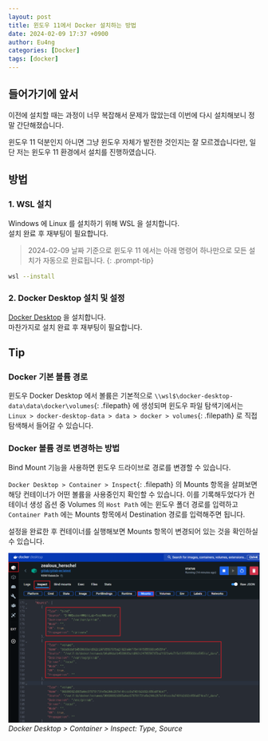 ```yaml
---
layout: post
title: 윈도우 11에서 Docker 설치하는 방법
date: 2024-02-09 17:37 +0900
author: Eu4ng
categories: [Docker]
tags: [docker]
---
```


## 들어가기에 앞서

이전에 설치할 때는 과정이 너무 복잡해서 문제가 많았는데 이번에 다시 설치해보니 정말 간단해졌습니다.

윈도우 11 덕분인지 아니면 그냥 윈도우 자체가 발전한 것인지는 잘 모르겠습니다만, 일단 저는 윈도우 11 환경에서 설치를 진행하였습니다. 

## 방법

### 1. WSL 설치

Windows 에 Linux 를 설치하기 위해 WSL 을 설치합니다.  
설치 완료 후 재부팅이 필요합니다.

> 2024-02-09 날짜 기준으로 윈도우 11 에서는 아래 명령어 하나만으로 모든 설치가 자동으로 완료됩니다.
{: .prompt-tip}

```sh
wsl --install
```

### 2. Docker Desktop 설치 및 설정

[Docker Desktop](https://www.docker.com/products/docker-desktop/) 을 설치합니다.  
마찬가지로 설치 완료 후 재부팅이 필요합니다.

## Tip

### Docker 기본 볼륨 경로

윈도우 Docker Desktop 에서 볼륨은 기본적으로 `\\wsl$\docker-desktop-data\data\docker\volumes`{: .filepath} 에 생성되며 윈도우 파일 탐색기에서는 `Linux > docker-desktop-data > data > docker > volumes`{: .filepath} 로 직접 탐색해서 들어갈 수 있습니다.

### Docker 볼륨 경로 변경하는 방법

Bind Mount 기능을 사용하면 윈도우 드라이브로 경로를 변경할 수 있습니다.

`Docker Desktop > Container > Inspect`{: .filepath} 의 Mounts 항목을 살펴보면 해당 컨테이너가 어떤 볼륨을 사용중인지 확인할 수 있습니다. 이를 기록해두었다가 컨테이너 생성 옵션 중 Volumes 의 `Host Path` 에는 윈도우 폴더 경로를 입력하고 `Container Path` 에는 Mounts 항목에서 Destination 경로를 입력해주면 됩니다.

설정을 완료한 후 컨테이너를 실행해보면 Mounts 항목이 변경되어 있는 것을 확인하실 수 있습니다.

![Docker Desktop Mounts](/assets/img/post/Docker-Desktop-Mounts.png)
*Docker Desktop > Container > Inspect: Type, Source*